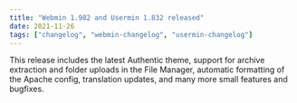 ```yaml
---
title: "Webmin 1.982 and Usermin 1.832 released"
date: 2021-11-26
tags: ["changelog", "webmin-changelog", "usermin-changelog"]
---
```


This release includes the latest Authentic theme, support for archive extraction and folder uploads in the File Manager, automatic formatting of the Apache config, translation updates, and many more small features and bugfixes.
